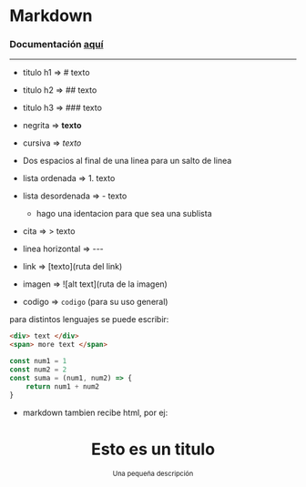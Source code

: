
# Markdown

### Documentación [aquí](markdownguide.org)

---

- titulo h1 => # texto
- titulo h2 => ## texto
- titulo h3 => ### texto

- negrita => **texto**

- cursiva => *texto*

- Dos espacios al final de una linea para un salto de linea

- lista ordenada => 1. texto

- lista desordenada => - texto
  - hago una identacion para que sea una sublista  

- cita => > texto

- linea horizontal => ---

- link => [texto](ruta del link)

- imagen => ![alt text](ruta de la imagen)

- codigo => `codigo` (para su uso general)

para distintos lenguajes se puede escribir:

```html
<div> text </div>
<span> more text </span>
```

```javascript
const num1 = 1
const num2 = 2
const suma = (num1, num2) => {
	return num1 + num2
}
```
- markdown tambien recibe html, por ej:

<div align="center">
	<h1>Esto es un titulo</h1>
	<sup>Una pequeña descripción</sup>
</div>

